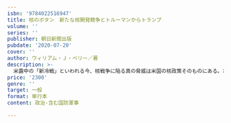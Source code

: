 ```yaml
---
isbn: '9784022516947'
title: 核のボタン　新たな核開発競争とトルーマンからトランプ
volume: ''
series: ''
publisher: 朝日新聞出版
pubdate: '2020-07-20'
cover: ''
author: ウィリアム・Ｊ・ペリー／著
description: >-
  米露中の「新冷戦」といわれる今、核戦争に陥る真の脅威は米国の核政策そのものにある。本書は米国の核の歴史を振り返り、核兵器がもたらす悲劇的結末を避けるために元米国防長官・ペリーらが米政府に政策変更を求めるものだ。同盟国・日本や市民社会にも危機を赤裸々に伝える。
price: '2300'
genre: ''
target: 一般
format: 単行本
content: 政治-含む国防軍事

---
```

